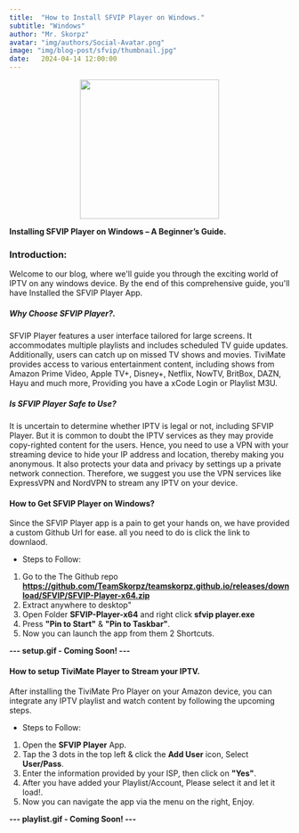 ```yaml
---
title:  "How to Install SFVIP Player on Windows."
subtitle: "Windows"
author: "Mr. Skorpz"
avatar: "img/authors/Social-Avatar.png"
image: "img/blog-post/sfvip/thumbnail.jpg"
date:   2024-04-14 12:00:00
---
```


<div style="text-align: center"><img src="img/blog-post/sfvip/post-img.png" width="250" height="250" /></div>

**Installing SFVIP Player on Windows – A Beginner’s Guide.**

### **Introduction:**
Welcome to our blog, where we'll guide you through the exciting world of IPTV on any windows device. By the end of this comprehensive guide, you'll have Installed the SFVIP Player App.

##### **Why Choose SFVIP Player?.**
SFVIP Player features a user interface tailored for large screens. It accommodates multiple playlists and includes scheduled TV guide updates. Additionally, users can catch up on missed TV shows and movies. TiviMate provides access to various entertainment content, including shows from Amazon Prime Video, Apple TV+, Disney+, Netflix, NowTV, BritBox, DAZN, Hayu and much more, Providing you have a xCode Login or Playlist M3U.

##### Is SFVIP Player Safe to Use?
It is uncertain to determine whether IPTV is legal or not, including SFVIP Player. But it is common to doubt the IPTV services as they may provide copy-righted content for the users. Hence, you need to use a VPN with your streaming device to hide your IP address and location, thereby making you anonymous. It also protects your data and privacy by settings up a private network connection. Therefore, we suggest you use the VPN services like ExpressVPN and NordVPN to stream any IPTV on your device.

#### How to Get SFVIP Player on Windows?
Since the SFVIP Player app is a pain to get your hands on, we have provided a custom Github Url for ease. all you need to do is click the link to downlaod.

- Steps to Follow:
1. Go to the The Github repo 
   **https://github.com/TeamSkorpz/teamskorpz.github.io/releases/download/SFVIP/SFVIP-Player-x64.zip**
2. Extract anywhere to desktop"
3. Open Folder **SFVIP-Player-x64** and right click **sfvip player.exe**
4. Press **"Pin to Start"** & **"Pin to Taskbar"**.
5. Now you can launch the app from them 2 Shortcuts.

**--- setup.gif - Coming Soon! ---**

#### How to setup TiviMate Player to Stream your IPTV.
After installing the TiviMate Pro Player on your Amazon device, you can integrate any IPTV playlist and watch content by following the upcoming steps.

- Steps to Follow:
1. Open the **SFVIP Player** App.
2. Tap the 3 dots in the top left & click the **Add User** icon, Select **User/Pass**.
5. Enter the information provided by your ISP, then click on **"Yes"**.
6. After you have added your Playlist/Account, Please select it and let it load!.
7. Now you can navigate the app via the menu on the right, Enjoy.

**--- playlist.gif - Coming Soon! ---**
